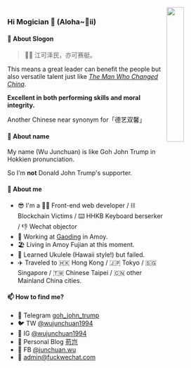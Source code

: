<img src="https://user-images.githubusercontent.com/7511631/127741634-dbd82244-ff80-4f6c-8639-5492c3cd3360.png" width="28%" align="right" />
<!-- <img src="https://user-images.githubusercontent.com/7511631/127738918-b611d49d-916a-45e0-a327-c332ea6aa712.png" width="28%" align="right" /> -->
<!-- <img src="https://user-images.githubusercontent.com/7511631/127726722-37471de1-def1-431d-9c6d-2cbc0e0f5c55.jpeg" width="30%" align="right" /> -->


### Hi Mogician 👋 (Aloha~🐸ii)

#### 🐸 About Slogon

> 🚣‍♀️ 江可泽民，亦可赛艇。

This means a great leader can benefit the people but also versatile talent just like _[The Man Who Changed China](https://www.amazon.com/Man-Who-Changed-China-Legacy/dp/B005ZOKFTW)_.

**Excellent in both performing skills and moral integrity.**

Another Chinese near synonym for「德艺双馨」

#### 📛 About name

My name (Wu Junchuan) is like Goh John Trump in Hokkien pronunciation.

So I’m **not** Donald John Trump's supporter.

#### 🥇 About me
- 😎 I'm a 👨‍💻 Front-end web developer / ⛓️ Blockchain Victims / ⌨️ HHKB Keyboard berserker / 👎 Wechat objector
- 🧱 Working at [Gaoding](https://www.gaoding.com/) in Amoy.
- 🏖 Living in Amoy Fujian at this moment.
- 🎸 Learned Ukulele (Hawaii style!) but failed.
- ✈️ Traveled to 🇭🇰 Hong Kong / 🇯🇵 Tokyo / 🇸🇬 Singapore / 🇹🇼 Chinese Taipei / 🇨🇳 other Mainland China cities.


#### 📫 How to find me?
- 🤖 Telegram [goh_john_trump](https://t.me/goh_john_trump)
- 🐦 TW [@wujunchuan1994](https://twitter.com/wujunchuan1994)
- 📸 IG [@wujunchuan1994](https://www.instagram.com/wujunchuan1994/)
- 📝 Personal Blog [苟岂](https://fuckwechat.com/)
- 🤠 FB [@junchuan.wu](https://www.facebook.com/junchuan.wu/)
- 📮 admin@fuckwechat.com
